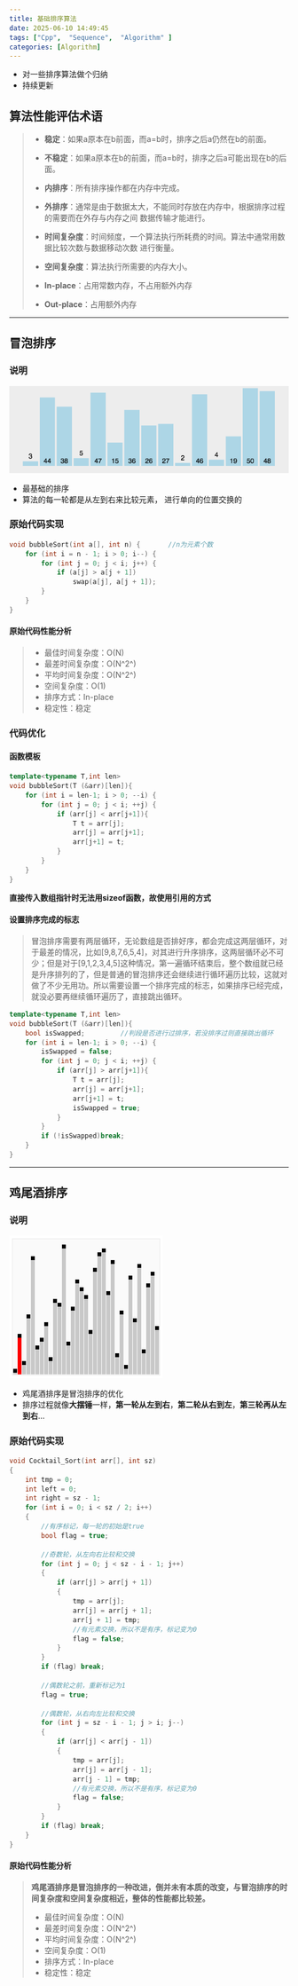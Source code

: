 ```yaml
---
title: 基础排序算法
date: 2025-06-10 14:49:45
tags: ["Cpp",  "Sequence",  "Algorithm" ]
categories: [Algorithm]
---
```


- 对一些排序算法做个归纳
- 持续更新

## 算法性能评估术语

> - **稳定**：如果a原本在b前面，而a=b时，排序之后a仍然在b的前面。
> - **不稳定**：如果a原本在b的前面，而a=b时，排序之后a可能出现在b的后面。
>
> - **内排序**：所有排序操作都在内存中完成。
> - **外排序**：通常是由于数据太大，不能同时存放在内存中，根据排序过程的需要而在外存与内存之间 数据传输才能进行。
>
> - **时间复杂度**：时间频度，一个算法执行所耗费的时间。算法中通常用数据比较次数与数据移动次数 进行衡量。
> - **空间复杂度**：算法执行所需要的内存大小。
>
> - **In-place**：占用常数内存，不占用额外内存
> - **Out-place**：占用额外内存

---

## 冒泡排序

### 说明
![冒泡排序](/post_images/基础排序算法/冒泡排序.gif)

- 最基础的排序
- 算法的每⼀轮都是从左到右来⽐较元素， 进⾏单向的位置交换的 

### 原始代码实现

~~~cpp
void bubbleSort(int a[], int n) {		//n为元素个数
    for (int i = n - 1; i > 0; i--) {
        for (int j = 0; j < i; j++) {
            if (a[j] > a[j + 1])
                swap(a[j], a[j + 1]);
        }
    }
}
~~~
#### 原始代码性能分析

> - 最佳时间复杂度：O(N)
> - 最差时间复杂度：O(N^2^)
> - 平均时间复杂度：O(N^2^)
> - 空间复杂度：O(1)
> - 排序方式：In-place
> - 稳定性：稳定

### 代码优化

#### 函数模板

~~~ cpp
template<typename T,int len>
void bubbleSort(T (&arr)[len]){
    for (int i = len-1; i > 0; --i) {
        for (int j = 0; j < i; ++j) {
            if (arr[j] < arr[j+1]){
                T t = arr[j];
                arr[j] = arr[j+1];
                arr[j+1] = t;
            }
        }
    }
}
~~~

**直接传入数组指针时无法用sizeof函数，故使用引用的方式**

#### 设置排序完成的标志

> 冒泡排序需要有两层循环，无论数组是否排好序，都会完成这两层循环，对于最差的情况，比如[9,8,7,6,5,4]，对其进行升序排序，这两层循环必不可少；但是对于[9,1,2,3,4,5]这种情况，第一遍循环结束后，整个数组就已经是升序排列的了，但是普通的冒泡排序还会继续进行循环遍历比较，这就对做了不少无用功。所以需要设置一个排序完成的标志，如果排序已经完成，就没必要再继续循环遍历了，直接跳出循环。

~~~cpp
template<typename T,int len>
void bubbleSort(T (&arr)[len]){
    bool isSwapped;			//判段是否进行过排序，若没排序过则直接跳出循环
    for (int i = len-1; i > 0; --i) {
        isSwapped = false;
        for (int j = 0; j < i; ++j) {
            if (arr[j] > arr[j+1]){
                T t = arr[j];
                arr[j] = arr[j+1];
                arr[j+1] = t;
                isSwapped = true;
            }
        }
        if (!isSwapped)break;
    }
}
~~~




---

## 鸡尾酒排序

### 说明

![鸡尾酒排序](/post_images/基础排序算法/鸡尾酒排序.gif)

- 鸡尾酒排序是冒泡排序的优化
- 排序过程就像**大摆锤**一样，**第一轮从左到右**，**第二轮从右到左**，**第三轮再从左到右**…

### 原始代码实现

~~~cpp
void Cocktail_Sort(int arr[], int sz)
{
	int tmp = 0;
	int left = 0;
	int right = sz - 1;
	for (int i = 0; i < sz / 2; i++)
	{
		//有序标记，每一轮的初始是true
		bool flag = true;

		//奇数轮，从左向右比较和交换
		for (int j = 0; j < sz - i - 1; j++)
		{
			if (arr[j] > arr[j + 1])
			{
				tmp = arr[j];
				arr[j] = arr[j + 1];
				arr[j + 1] = tmp;
				//有元素交换，所以不是有序，标记变为0
				flag = false;
			}
		}
		if (flag) break;

		//偶数轮之前，重新标记为1
		flag = true;

		//偶数轮，从右向左比较和交换
		for (int j = sz - i - 1; j > i; j--)
		{
			if (arr[j] < arr[j - 1])
			{
				tmp = arr[j];
				arr[j] = arr[j - 1];
				arr[j - 1] = tmp;
				//有元素交换，所以不是有序，标记变为0
				flag = false;
			}
		}
		if (flag) break;
	}
}
~~~

#### 原始代码性能分析

> **鸡尾酒排序是冒泡排序的一种改进，倒并未有本质的改变，与冒泡排序的时间复杂度和空间复杂度相近，整体的性能都比较差。**
>
> - 最佳时间复杂度：O(N)
> - 最差时间复杂度：O(N^2^)
> - 平均时间复杂度：O(N^2^)
> - 空间复杂度：O(1)
> - 排序方式：In-place
> - 稳定性：稳定
